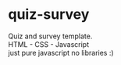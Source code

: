 # quiz-survey
Quiz and survey template.<br>
HTML - CSS - Javascript<br>
just pure javascript no libraries :)

